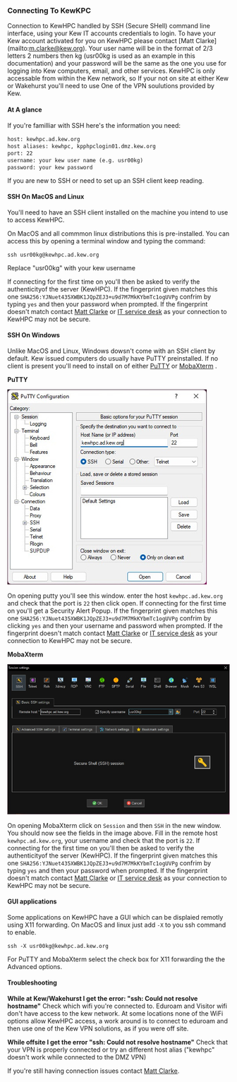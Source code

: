 ### Connecting To KewKPC
Connection to KewHPC handled by SSH (Secure SHell) command line interface, using your Kew IT accounts credentials to login. To have your Kew account activated for you on KewHPC please contact [Matt Clarke] (mailto:m.clarke@kew.org). Your user name will be in the format of 2/3 letters 2 numbers then kg (usr00kg is used as an example in this documentation) and your password will be the same as the one you use for logging into Kew computers, email, and other services. KewHPC is only accessable from within the Kew network, so If your not on site at either Kew or Wakehurst you'll need to use One of the VPN soulutions provided by Kew.

#### At A glance
If you're familliar with SSH here's the information you need:

    host: kewhpc.ad.kew.org
    host aliases: kewhpc, kpphpclogin01.dmz.kew.org
    port: 22
    username: your kew user name (e.g. usr00kg)
    password: your kew password

If you are new to SSH or need to set up an SSH client keep reading.


#### SSH On MacOS and Linux

You'll need to have an SSH client installed on the machine you intend to use to access KewHPC. 


On MacOS and all commmon linux distributions this is pre-installed. You can access this by opening a terminal window and typing the command:

    ssh usr00kg@kewhpc.ad.kew.org

Replace "usr00kg" with your kew username

If connecting for the first time on you'll then be asked to verify the authenticityof the server (KewHPC). If the fingerprint given matches this one `SHA256:YJNuet435XWBK1JQpZEJ3+u9d7M7MkKYbmTc1ogUVPg` confrim by  typing `yes` and then your password when prompted. If the fingerprint doesn't match contact [Matt Clarke](mailto:m.clarke@kew.org) or [IT service desk](mailto:support@kew.org) as your connection to KewHPC may not be secure.


#### SSH On Windows

Unlike MacOS and Linux, Windows dowsn't come with an SSH client by default. Kew issued computers do usually have PuTTY preinstalled. If no client is present you'll need to install on of either [PuTTY](https://www.chiark.greenend.org.uk/~sgtatham/putty/latest.html) or [MobaXterm](https://mobaxterm.mobatek.net/download.html) .

**PuTTY**

![PuTTY](putty.jpg)

On opening putty you'll see this window. enter the host `kewhpc.ad.kew.org` and check that the port is `22` then click open. If connecting for the first time on you'll get a Security Alert Popup. If the fingerprint given matches this one `SHA256:YJNuet435XWBK1JQpZEJ3+u9d7M7MkKYbmTc1ogUVPg` confrim by clicking `yes` and then your username and password when prompted. If the fingerprint doesn't match contact [Matt Clarke](mailto:m.clarke@kew.org) or [IT service desk](mailto:support@kew.org) as your connection to KewHPC may not be secure.

**MobaXterm**

![mobaxterm](mobaxterm.jpg)

On opening MobaXterm click on `Session` and then `SSH` in the new window. You should now see the fields in the image above. Fill in the remote host `kewhpc.ad.kew.org`, your username and check that the port is `22`. If connecting for the first time on you'll then be asked to verify the authenticityof the server (KewHPC). If the fingerprint given matches this one `SHA256:YJNuet435XWBK1JQpZEJ3+u9d7M7MkKYbmTc1ogUVPg` confrim by  typing `yes` and then your password when prompted. If the fingerprint doesn't match contact [Matt Clarke](mailto:m.clarke@kew.org) or [IT service desk](mailto:support@kew.org) as your connection to KewHPC may not be secure.

#### GUI applications 

Some applications on KewHPC have a GUI which can be displaied remotly using X11 forwarding. On MacOS and linux just add `-X` to you ssh command to enable.

    ssh -X usr00kg@kewhpc.ad.kew.org

For PuTTY and MobaXterm  select the check box for X11 forwarding the the Advanced options.


#### Troubleshooting

**While at Kew/Wakehurst I get the error: "ssh: Could not resolve hostname"** Check which wifi you're connected to. Eduroam and Visitor wifi don't have access to the kew network. At some locations none of the WiFi options allow KewHPC access, a work around is to connect to eduroam and then use one of the Kew VPN solutions, as if you were off site.

**While offsite I get the error "ssh: Could not resolve hostname"** Check that your VPN is properly connected or try an different host alias ("kewhpc" doesn't work while connected to the DMZ VPN)

If you're still having connection issues contact [Matt Clarke](m.clarke@kew.org).
